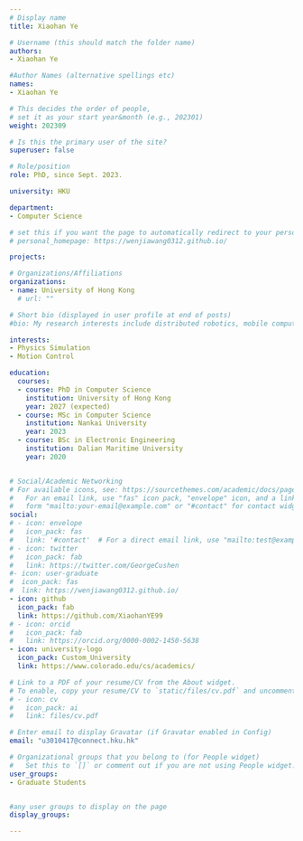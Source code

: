 ```yaml
---
# Display name
title: Xiaohan Ye

# Username (this should match the folder name)
authors:
- Xiaohan Ye

#Author Names (alternative spellings etc)
names:
- Xiaohan Ye

# This decides the order of people, 
# set it as your start year&month (e.g., 202301) 
weight: 202309

# Is this the primary user of the site?
superuser: false

# Role/position
role: PhD, since Sept. 2023. 

university: HKU

department:
- Computer Science

# set this if you want the page to automatically redirect to your personal homepage
# personal_homepage: https://wenjiawang0312.github.io/

projects:

# Organizations/Affiliations
organizations:
- name: University of Hong Kong
  # url: ""

# Short bio (displayed in user profile at end of posts)
#bio: My research interests include distributed robotics, mobile computing and programmable matter.

interests:
- Physics Simulation
- Motion Control

education:
  courses:
  - course: PhD in Computer Science
    institution: University of Hong Kong
    year: 2027 (expected)
  - course: MSc in Computer Science
    institution: Nankai University
    year: 2023
  - course: BSc in Electronic Engineering
    institution: Dalian Maritime University
    year: 2020


# Social/Academic Networking
# For available icons, see: https://sourcethemes.com/academic/docs/page-builder/#icons
#   For an email link, use "fas" icon pack, "envelope" icon, and a link in the
#   form "mailto:your-email@example.com" or "#contact" for contact widget.
social:
# - icon: envelope
#   icon_pack: fas
#   link: '#contact'  # For a direct email link, use "mailto:test@example.org".
# - icon: twitter
#   icon_pack: fab
#   link: https://twitter.com/GeorgeCushen
#- icon: user-graduate
#  icon_pack: fas
#  link: https://wenjiawang0312.github.io/
- icon: github
  icon_pack: fab
  link: https://github.com/XiaohanYE99
# - icon: orcid
#   icon_pack: fab
#   link: https://orcid.org/0000-0002-1450-5638
- icon: university-logo
  icon_pack: Custom_University
  link: https://www.colorado.edu/cs/academics/

# Link to a PDF of your resume/CV from the About widget.
# To enable, copy your resume/CV to `static/files/cv.pdf` and uncomment the lines below.
# - icon: cv
#   icon_pack: ai
#   link: files/cv.pdf

# Enter email to display Gravatar (if Gravatar enabled in Config)
email: "u3010417@connect.hku.hk"

# Organizational groups that you belong to (for People widget)
#   Set this to `[]` or comment out if you are not using People widget.
user_groups:
- Graduate Students


#any user groups to display on the page
display_groups:

---
```

